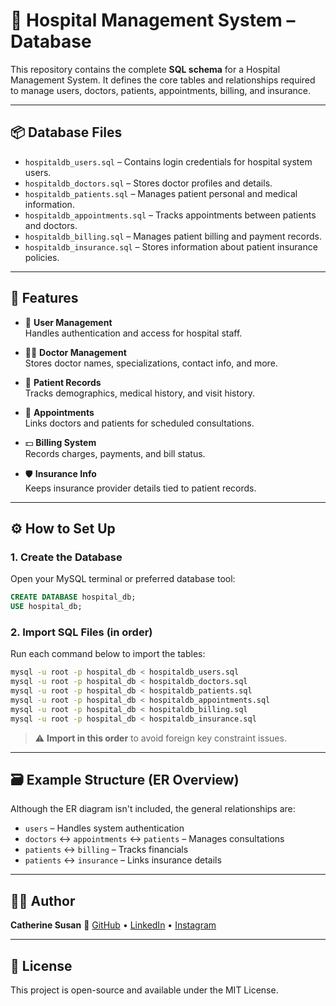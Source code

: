 
# 🏥 Hospital Management System – Database

This repository contains the complete **SQL schema** for a Hospital Management System. It defines the core tables and relationships required to manage users, doctors, patients, appointments, billing, and insurance.

---

## 📦 Database Files

- `hospitaldb_users.sql` – Contains login credentials for hospital system users.
- `hospitaldb_doctors.sql` – Stores doctor profiles and details.
- `hospitaldb_patients.sql` – Manages patient personal and medical information.
- `hospitaldb_appointments.sql` – Tracks appointments between patients and doctors.
- `hospitaldb_billing.sql` – Manages patient billing and payment records.
- `hospitaldb_insurance.sql` – Stores information about patient insurance policies.

---

## 📌 Features

- 👤 **User Management**  
  Handles authentication and access for hospital staff.

- 🧑‍⚕️ **Doctor Management**  
  Stores doctor names, specializations, contact info, and more.

- 🧍 **Patient Records**  
  Tracks demographics, medical history, and visit history.

- 📅 **Appointments**  
  Links doctors and patients for scheduled consultations.

- 💵 **Billing System**  
  Records charges, payments, and bill status.

- 🛡️ **Insurance Info**  
  Keeps insurance provider details tied to patient records.

---

## ⚙️ How to Set Up

### 1. Create the Database

Open your MySQL terminal or preferred database tool:

```sql
CREATE DATABASE hospital_db;
USE hospital_db;
````

### 2. Import SQL Files (in order)

Run each command below to import the tables:

```bash
mysql -u root -p hospital_db < hospitaldb_users.sql
mysql -u root -p hospital_db < hospitaldb_doctors.sql
mysql -u root -p hospital_db < hospitaldb_patients.sql
mysql -u root -p hospital_db < hospitaldb_appointments.sql
mysql -u root -p hospital_db < hospitaldb_billing.sql
mysql -u root -p hospital_db < hospitaldb_insurance.sql
```

> ⚠️ **Import in this order** to avoid foreign key constraint issues.

---

## 🗃️ Example Structure (ER Overview)

Although the ER diagram isn't included, the general relationships are:

* `users` – Handles system authentication
* `doctors` ↔ `appointments` ↔ `patients` – Manages consultations
* `patients` ↔ `billing` – Tracks financials
* `patients` ↔ `insurance` – Links insurance details

---

## 👩‍💻 Author

**Catherine Susan**
📍 [GitHub](https://github.com/CatherineSusanR) • [LinkedIn](https://in.linkedin.com/in/catherine-susan-rajesh-53686b2b4) • [Instagram](https://instagram.com/catherinesuzn)

---

## 📝 License

This project is open-source and available under the MIT License.

```


